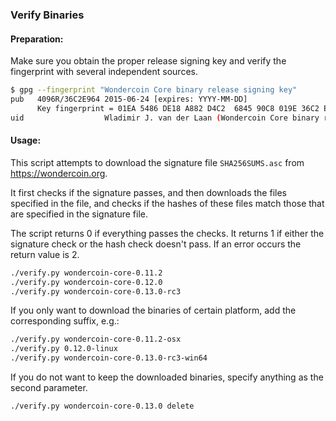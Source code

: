 ### Verify Binaries

#### Preparation:

Make sure you obtain the proper release signing key and verify the fingerprint with several independent sources.

```sh
$ gpg --fingerprint "Wondercoin Core binary release signing key"
pub   4096R/36C2E964 2015-06-24 [expires: YYYY-MM-DD]
      Key fingerprint = 01EA 5486 DE18 A882 D4C2  6845 90C8 019E 36C2 E964
uid                  Wladimir J. van der Laan (Wondercoin Core binary release signing key) <laanwj@gmail.com>
```

#### Usage:

This script attempts to download the signature file `SHA256SUMS.asc` from https://wondercoin.org.

It first checks if the signature passes, and then downloads the files specified in the file, and checks if the hashes of these files match those that are specified in the signature file.

The script returns 0 if everything passes the checks. It returns 1 if either the signature check or the hash check doesn't pass. If an error occurs the return value is 2.


```sh
./verify.py wondercoin-core-0.11.2
./verify.py wondercoin-core-0.12.0
./verify.py wondercoin-core-0.13.0-rc3
```

If you only want to download the binaries of certain platform, add the corresponding suffix, e.g.:

```sh
./verify.py wondercoin-core-0.11.2-osx
./verify.py 0.12.0-linux
./verify.py wondercoin-core-0.13.0-rc3-win64
```

If you do not want to keep the downloaded binaries, specify anything as the second parameter.

```sh
./verify.py wondercoin-core-0.13.0 delete
```
